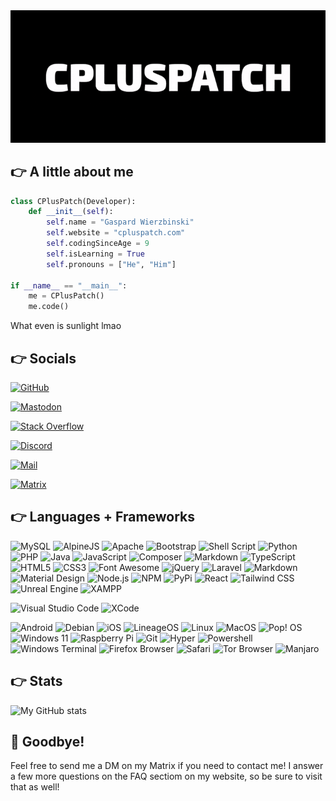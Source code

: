 <center>
<img src="assets/banner.gif" alt="worst banner ever made 2022">
</center>

## 👉 A little about me

```python
class CPlusPatch(Developer):
	def __init__(self):
		self.name = "Gaspard Wierzbinski"
		self.website = "cpluspatch.com"
		self.codingSinceAge = 9
		self.isLearning = True
		self.pronouns = ["He", "Him"]

if __name__ == "__main__":
	me = CPlusPatch()
	me.code()
```

What even is sunlight lmao
## 👉 Socials

<a href="https://github.com/CPlusPatch">![GitHub](https://img.shields.io/badge/github-%23121011.svg?style=for-the-badge&logo=github&logoColor=white)</a>

<a href="https://social.linux.pizza/@CPlusPatch">![Mastodon](https://img.shields.io/badge/-MASTODON-%232B90D9?style=for-the-badge&logo=mastodon&logoColor=white)</a>

<a href="https://stackoverflow.com/users/12187615/cpluspatch">![Stack Overflow](https://img.shields.io/badge/-Stackoverflow-FE7A16?style=for-the-badge&logo=stack-overflow&logoColor=white)</a>

<a href="https://discord.gg/TU5cCS6EpP">![Discord](https://img.shields.io/badge/Discord-%237289DA.svg?style=for-the-badge&logo=discord&logoColor=white)</a>

<a href="mailto:contact@cpluspatch.com">![Mail](https://img.shields.io/badge/Mail-D14836?style=for-the-badge&logo=gmail&logoColor=white)</a>

<a href="https://matrix.to/#/@cpluspatch:matrix.org">![Matrix](https://img.shields.io/badge/-Matrix-ccc?style=for-the-badge&logo=matrix&logoColor=black)</a>

## 👉 Languages + Frameworks

![MySQL](https://img.shields.io/badge/MariaDB-003545?style=for-the-badge&logo=mariadb&logoColor=white)
![AlpineJS](https://img.shields.io/badge/AlpineJS-8BC0D0?style=for-the-badge&logo=alpine.js&logoColor=black)
![Apache](https://img.shields.io/badge/Apache-D22128?style=for-the-badge&logo=Apache&logoColor=white)
![Bootstrap](https://img.shields.io/badge/Bootstrap-563D7C?style=for-the-badge&logo=bootstrap&logoColor=white)
![Shell Script](https://img.shields.io/badge/shell_script-%23121011.svg?style=for-the-badge&logo=gnu-bash&logoColor=white)
![Python](https://img.shields.io/badge/python-3670A0?style=for-the-badge&logo=python&logoColor=ffdd54)
![PHP](https://img.shields.io/badge/php-%23777BB4.svg?style=for-the-badge&logo=php&logoColor=white)
![Java](https://img.shields.io/badge/java-%23ED8B00.svg?style=for-the-badge&logo=java&logoColor=white)
![JavaScript](https://img.shields.io/badge/javascript-%23323330.svg?style=for-the-badge&logo=javascript&logoColor=%23F7DF1E)
![Composer](https://img.shields.io/badge/Composer-885630?style=for-the-badge&logo=Composer&logoColor=white)
![Markdown](https://img.shields.io/badge/Next.js-000000?style=for-the-badge&logo=vercel&logoColor=white)
![TypeScript](https://img.shields.io/badge/typescript-%23007ACC.svg?style=for-the-badge&logo=typescript&logoColor=white)
![HTML5](https://img.shields.io/badge/html5-%23E34F26.svg?style=for-the-badge&logo=html5&logoColor=white)
![CSS3](https://img.shields.io/badge/css3-%231572B6.svg?style=for-the-badge&logo=css3&logoColor=white)
![Font Awesome](https://img.shields.io/badge/Font_Awesome-339AF0?style=for-the-badge&logo=fontawesome&logoColor=white)
![jQuery](https://img.shields.io/badge/jQuery-0769AD?style=for-the-badge&logo=jquery&logoColor=white)
![Laravel](https://img.shields.io/badge/Laravel-FF2D20?style=for-the-badge&logo=laravel&logoColor=white)
![Markdown](https://img.shields.io/badge/Markdown-000000?style=for-the-badge&logo=markdown&logoColor=white)
![Material Design](https://img.shields.io/badge/material%20design-757575?style=for-the-badge&logo=material%20design&logoColor=white)
![Node.js](https://img.shields.io/badge/Node.js-339933?style=for-the-badge&logo=nodedotjs&logoColor=white)
![NPM](https://img.shields.io/badge/NPM-%23000000.svg?style=for-the-badge&logo=npm&logoColor=white)
![PyPi](https://img.shields.io/badge/pypi-3775A9?style=for-the-badge&logo=pypi&logoColor=white)
![React](https://img.shields.io/badge/React-20232A?style=for-the-badge&logo=react&logoColor=61DAFB)
![Tailwind CSS](https://img.shields.io/badge/Tailwind_CSS-38B2AC?style=for-the-badge&logo=tailwind-css&logoColor=white)
![Unreal Engine](https://img.shields.io/badge/-Unreal%20Engine-313131?style=for-the-badge&logo=unreal-engine&logoColor=white)
![XAMPP](https://img.shields.io/badge/Xampp-F37623?style=for-the-badge&logo=xampp&logoColor=white)

![Visual Studio Code](https://img.shields.io/badge/Visual_Studio_Code-0078D4?style=for-the-badge&logo=visual%20studio%20code&logoColor=white)
![XCode](https://img.shields.io/badge/Xcode-007ACC?style=for-the-badge&logo=Xcode&logoColor=white)

![Android](https://img.shields.io/badge/Android-3DDC84?style=for-the-badge&logo=android&logoColor=white)
![Debian](https://img.shields.io/badge/Debian-A81D33?style=for-the-badge&logo=debian&logoColor=white)
![iOS](https://img.shields.io/badge/iOS-000000?style=for-the-badge&logo=ios&logoColor=white)
![LineageOS](https://img.shields.io/badge/lineageos-167C80?style=for-the-badge&logo=lineageos&logoColor=white)
![Linux](https://img.shields.io/badge/Linux-FCC624?style=for-the-badge&logo=linux&logoColor=black)
![MacOS](https://img.shields.io/badge/mac%20os-000000?style=for-the-badge&logo=apple&logoColor=white)
![Pop! OS](https://img.shields.io/badge/Pop!_OS-48B9C7?style=for-the-badge&logo=Pop!_OS&logoColor=white)
![Windows 11](https://img.shields.io/badge/Windows_11-0078D6?style=for-the-badge&logo=windows&logoColor=white)
![Raspberry Pi](https://img.shields.io/badge/Raspberry%20Pi-A22846?style=for-the-badge&logo=Raspberry%20Pi&logoColor=white)
![Git](https://img.shields.io/badge/GIT-E44C30?style=for-the-badge&logo=git&logoColor=white)
![Hyper](https://img.shields.io/badge/Hyper-000000?style=for-the-badge&logo=hyper&logoColor=white)
![Powershell](https://img.shields.io/badge/powershell-5391FE?style=for-the-badge&logo=powershell&logoColor=white)
![Windows Terminal](https://img.shields.io/badge/windows%20terminal-4D4D4D?style=for-the-badge&logo=windows%20terminal&logoColor=white)
![Firefox Browser](https://img.shields.io/badge/Firefox_Browser-FF7139?style=for-the-badge&logo=Firefox-Browser&logoColor=white)
![Safari](https://img.shields.io/badge/Safari-FF1B2D?style=for-the-badge&logo=Safari&logoColor=white)
![Tor Browser](https://img.shields.io/badge/Tor_Browser-7D4698?style=for-the-badge&logo=Tor-Browser&logoColor=white)
![Manjaro](https://img.shields.io/badge/Manjaro-35BF5C?style=for-the-badge&logo=Manjaro&logoColor=white)

## 👉 Stats

![My GitHub stats](https://github-readme-stats.vercel.app/api?username=CPlusPatch&show_icons=true&theme=algolia)

## 👋 Goodbye!
Feel free to send me a DM on my Matrix if you need to contact me! I answer a few more questions on the FAQ sectiom on my website, so be sure to visit that as well!